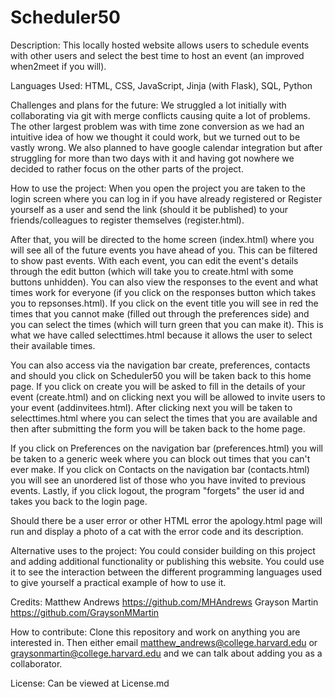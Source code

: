 # Scheduler50
Description:
This locally hosted website allows users to schedule events with other users and select the best time to host an event (an improved when2meet if you will).

Languages Used:
HTML, CSS, JavaScript, Jinja (with Flask), SQL, Python

Challenges and plans for the future:
We struggled a lot initially with collaborating via git with merge conflicts causing quite a lot of problems. The other largest problem was with time zone conversion as we had an intuitive idea of how we thought it could work, but we turned out to be vastly wrong. We also planned to have google calendar integration but after struggling for more than two days with it and having got nowhere we decided to rather focus on the other parts of the project.

How to use the project:
When you open the project you are taken to the login screen where you can log in if you have already registered or 
Register yourself as a user and send the link (should it be published) to your friends/colleagues to register themselves (register.html).

After that, you will be directed to the home screen (index.html) where you will see all of the future events you have ahead of you. This can be filtered to show past events. With each event, you can edit the event's details through the edit button (which will take you to create.html with some buttons unhidden). You can also view the responses to the event and what times work for everyone (if you click on the responses button which takes you to repsonses.html). If you click on the event title you will see in red the times that you cannot make (filled out through the preferences side) and you can select the times (which will turn green that you can make it). This is what we have called selecttimes.html because it allows the user to select their available times.

You can also access via the navigation bar create, preferences, contacts and should you click on Scheduler50 you will be taken back to this home page. If you click on create you will be asked to fill in the details of your event (create.html) and on clicking next you will be allowed to invite users to your event (addinvitees.html). After clicking next you will be taken to selecttimes.html where you can select the times that you are available and then after submitting the form you will be taken back to the home page.

If you click on Preferences on the navigation bar (preferences.html) you will be taken to a generic week where you can block out times that you can't ever make. If you click on Contacts on the navigation bar (contacts.html) you will see an unordered list of those who you have invited to previous events. Lastly, if you click logout, the program "forgets" the user id and takes you back to the login page.

Should there be a user error or other HTML error the apology.html page will run and display a photo of a cat with the error code and its description. 

Alternative uses to the project:
You could consider building on this project and adding additional functionality or publishing this website.
You could use it to see the interaction between the different programming languages used to give yourself a practical example of how to use it.

Credits:
Matthew Andrews
https://github.com/MHAndrews
Grayson Martin
https://github.com/GraysonMMartin 

How to contribute:
Clone this repository and work on anything you are interested in. Then either email matthew_andrews@college.harvard.edu or graysonmartin@college.harvard.edu and we can talk about adding you as a collaborator. 

License:
Can be viewed at License.md